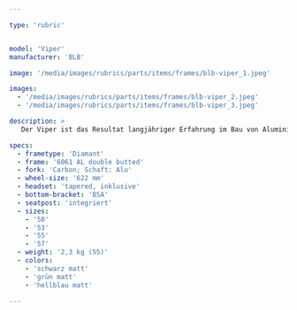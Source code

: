 ```yaml
---

type: 'rubric'


model: 'Viper'
manufacturer: 'BLB'

image: '/media/images/rubrics/parts/items/frames/blb-viper_1.jpeg'

images:
  - '/media/images/rubrics/parts/items/frames/blb-viper_2.jpeg'
  - '/media/images/rubrics/parts/items/frames/blb-viper_3.jpeg'

description: >
   Der Viper ist das Resultat langjähriger Erfahrung im Bau von Aluminium- und Stahlrahmen und deren Fortentwicklung. All our experience designing and riding steel and alloy track frames has culminated in the birth of the BLB Viper - an embodiment of evolution. Dank des 6061 double butted Aluminium und der tapered Gabel garantieren gute Reaktivität. Die integrierte Sattelstütze spart Gewicht und sorgt für erhöhte Steifigkeit, damit Deine Kraft auch da ankommt, wo sie hin soll - auf die Straße!

specs:
  - frametype: 'Diamant'
  - frame: '6061 AL double butted'
  - fork: 'Carbon; Schaft: Alu'
  - wheel-size: '622 mm'
  - headset: 'tapered, inklusive'
  - bottom-bracket: 'BSA'
  - seatpost: 'integriert'
  - sizes: 
    - '50'
    - '53'
    - '55'
    - '57'
  - weight: '2,3 kg (55)'
  - colors:
    - 'schwarz matt'
    - 'grün matt'
    - 'hellblau matt'

---
```

